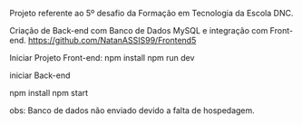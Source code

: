 Projeto referente ao 5º desafio da Formação em Tecnologia da Escola DNC.

Criação de Back-end com Banco de Dados MySQL e integração com Front-end. 
https://github.com/NatanASSIS99/Frontend5

Iniciar Projeto Front-end:
  npm install
  npm run dev

iniciar Back-end

  npm install
  npm start



  obs: Banco de dados não enviado devido a falta de hospedagem.   
